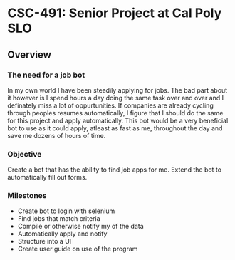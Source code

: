 # CSC-491: Senior Project at Cal Poly SLO

## Overview

### The need for a job bot

In my own world I have been steadily applying for jobs. The bad part about it however is I spend hours a day doing the same task over and over and I definately miss a lot of oppurtunities. If companies are already cycling through peoples resumes automatically, I figure that I should do the same for this project and apply automatically. This bot would be a very beneficial bot to use as it could apply, atleast as fast as me, throughout the day and save me dozens of hours of time.

### Objective

Create a bot that has the ability to find job apps for me. Extend the bot to automatically fill out forms.

### Milestones

- Create bot to login with selenium
- Find jobs that match criteria
- Compile or otherwise notify my of the data
- Automatically apply and notify
- Structure into a UI
- Create user guide on use of the program
